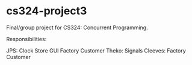 cs324-project3
==============

Final/group project for CS324: Concurrent Programming.

Responsibilities:

JPS:
	Clock
	Store
	GUI
	Factory 
	Customer
Theko:
	Signals
Cleeves:
	Factory
	Customer	
